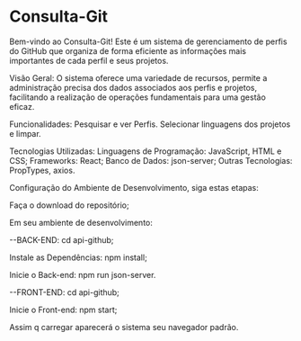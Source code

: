 # Consulta-Git

Bem-vindo ao Consulta-Git! Este é um sistema de gerenciamento de perfis do GitHub que organiza de forma eficiente as informações mais importantes de cada perfil e seus projetos.

Visão Geral: O sistema oferece uma variedade de recursos, permite a administração precisa dos dados associados aos perfis e projetos, facilitando a realização de operações fundamentais para uma gestão eficaz.

Funcionalidades: Pesquisar e ver Perfis. Selecionar linguagens dos projetos e limpar.

Tecnologias Utilizadas: Linguagens de Programação: JavaScript, HTML e CSS; Frameworks: React; Banco de Dados: json-server; Outras Tecnologias: PropTypes, axios.

Configuração do Ambiente de Desenvolvimento, siga estas etapas:

Faça o download do repositório;

Em seu ambiente de desenvolvimento:

--BACK-END: cd api-github;

Instale as Dependências: npm install;

Inicie o Back-end: npm run json-server.

--FRONT-END: cd api-github;

Inicie o Front-end: npm start;

Assim q carregar aparecerá o sistema seu navegador padrão.
